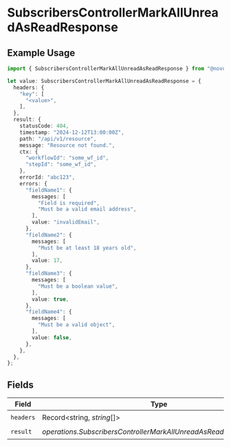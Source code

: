 # SubscribersControllerMarkAllUnreadAsReadResponse

## Example Usage

```typescript
import { SubscribersControllerMarkAllUnreadAsReadResponse } from "@novu/api/models/operations";

let value: SubscribersControllerMarkAllUnreadAsReadResponse = {
  headers: {
    "key": [
      "<value>",
    ],
  },
  result: {
    statusCode: 404,
    timestamp: "2024-12-12T13:00:00Z",
    path: "/api/v1/resource",
    message: "Resource not found.",
    ctx: {
      "workflowId": "some_wf_id",
      "stepId": "some_wf_id",
    },
    errorId: "abc123",
    errors: {
      "fieldName1": {
        messages: [
          "Field is required",
          "Must be a valid email address",
        ],
        value: "invalidEmail",
      },
      "fieldName2": {
        messages: [
          "Must be at least 18 years old",
        ],
        value: 17,
      },
      "fieldName3": {
        messages: [
          "Must be a boolean value",
        ],
        value: true,
      },
      "fieldName4": {
        messages: [
          "Must be a valid object",
        ],
        value: false,
      },
    },
  },
};
```

## Fields

| Field                                                               | Type                                                                | Required                                                            | Description                                                         |
| ------------------------------------------------------------------- | ------------------------------------------------------------------- | ------------------------------------------------------------------- | ------------------------------------------------------------------- |
| `headers`                                                           | Record<string, *string*[]>                                          | :heavy_check_mark:                                                  | N/A                                                                 |
| `result`                                                            | *operations.SubscribersControllerMarkAllUnreadAsReadResponseResult* | :heavy_check_mark:                                                  | N/A                                                                 |